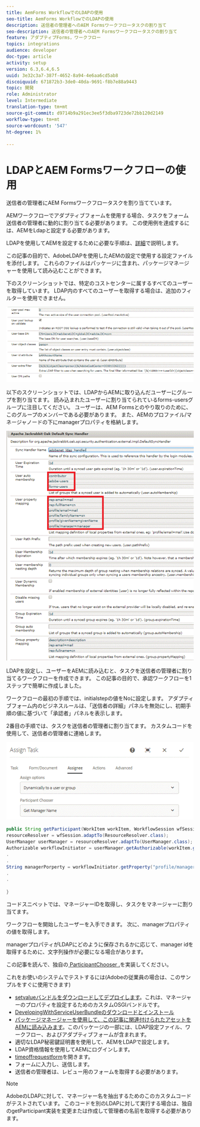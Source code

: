 ```yaml
---
title: AemForms WorkflowでのLDAPの使用
seo-title: AemForms WorkflowでのLDAPの使用
description: 送信者の管理者へのAEM Formsワークフロータスクの割り当て
seo-description: 送信者の管理者へのAEM Formsワークフロータスクの割り当て
feature: アダプティブForms，ワークフロー
topics: integrations
audience: developer
doc-type: article
activity: setup
version: 6.3,6.4,6.5
uuid: 3e32c3a7-387f-4652-8a94-4e6aa6cd5ab8
discoiquuid: 671872b3-3de0-40da-9691-f8b7e88a9443
topic: 開発
role: Administrator
level: Intermediate
translation-type: tm+mt
source-git-commit: d9714b9a291ec3ee5f3dba9723de72bb120d2149
workflow-type: tm+mt
source-wordcount: '547'
ht-degree: 1%

---
```



# LDAPとAEM Formsワークフローの使用

送信者の管理者にAEM Formsワークフロータスクを割り当てています。

AEMワークフローでアダプティブフォームを使用する場合、タスクをフォーム送信者の管理者に動的に割り当てる必要があります。 この使用例を達成するには、AEMをLdapと設定する必要があります。

LDAPを使用してAEMを設定するために必要な手順は、[詳細](https://helpx.adobe.com/experience-manager/6-5/sites/administering/using/ldap-config.html)で説明します。

この記事の目的で、AdobeLDAPを使用したAEMの設定で使用する設定ファイルを添付します。 これらのファイルはパッケージに含まれ、パッケージマネージャーを使用して読み込むことができます。

下のスクリーンショットでは、特定のコストセンターに属するすべてのユーザーを取得しています。 LDAP内のすべてのユーザーを取得する場合は、追加のフィルターを使用できません。

![LDAP の設定](assets/costcenterldap.gif)

以下のスクリーンショットでは、LDAPからAEMに取り込んだユーザーにグループを割り当てます。 読み込まれたユーザーに割り当てられているforms-usersグループに注目してください。 ユーザーは、AEM Formsとのやり取りのために、このグループのメンバーである必要があります。 また、AEMのプロファイル/マネージャノードの下にmanagerプロパティを格納します。

![シンチャンドラー](assets/synchandler.gif)

LDAPを設定し、ユーザーをAEMに読み込むと、タスクを送信者の管理者に割り当てるワークフローを作成できます。 この記事の目的で、承認ワークフローを1ステップで簡単に作成しました。

ワークフローの最初の手順では、initialstepの値をNoに設定します。 アダプティブフォーム内のビジネスルールは、「送信者の詳細」パネルを無効にし、初期手順の値に基づいて「承認者」パネルを表示します。

2番目の手順では、タスクを送信者の管理者に割り当てます。 カスタムコードを使用して、送信者の管理者に連絡します。

![Assign Task](assets/assigntask.gif)

```java
public String getParticipant(WorkItem workItem, WorkflowSession wfSession, MetaDataMap arg2) throws WorkflowException{
resourceResolver = wfSession.adaptTo(ResourceResolver.class);
UserManager userManager = resourceResolver.adaptTo(UserManager.class);
Authorizable workflowInitiator = userManager.getAuthorizable(workItem.getWorkflow().getInitiator());
.
.
String managerPorperty = workflowInitiator.getProperty("profile/manager")[0].getString();
.
.

}
```

コードスニペットでは、マネージャーIDを取得し、タスクをマネージャーに割り当てます。

ワークフローを開始したユーザーを入手できます。 次に、managerプロパティの値を取得します。

managerプロパティがLDAPにどのように保存されるかに応じて、manager idを取得するために、文字列操作が必要になる場合があります。

この記事を読んで、独自の[ ParticipantChooser .](https://helpx.adobe.com/jp/experience-manager/using/dynamic-steps.html)を実装してください。

これをお使いのシステムでテストするには(Adobeの従業員の場合は、このサンプルをすぐに使用できます)

* [setvalueバンドルをダウンロードしてデプロイします](/help/forms/assets/common-osgi-bundles/SetValueApp.core-1.0-SNAPSHOT.jar)。これは、マネージャーのプロパティを設定するためのカスタムOSGIバンドルです。
* [DevelopingWithServiceUserBundleのダウンロードとインストール](/help/forms/assets/common-osgi-bundles/DevelopingWithServiceUser.jar)
* [パッケージマネージャーを使用して、この記事に関連付けられたアセットをAEMに読み込みます](assets/aem-forms-ldap.zip)。このパッケージの一部には、LDAP設定ファイル、ワークフロー、およびアダプティブフォームが含まれます。
* 適切なLDAP秘密鍵証明書を使用して、AEMをLDAPで設定します。
* LDAP資格情報を使用してAEMにログインします。
* [timeoffrequestform](http://localhost:4502/content/dam/formsanddocuments/helpx/timeoffrequestform/jcr:content?wcmmode=disabled)を開きます。
* フォームに入力し、送信します。
* 送信者の管理者は、レビュー用のフォームを取得する必要があります。

>[!NOTE]
>
>AdobeのLDAPに対して、マネージャー名を抽出するためのこのカスタムコードがテストされています。 このコードを別のLDAPに対して実行する場合は、独自のgetParticipant実装を変更または作成して管理者の名前を取得する必要があります。
